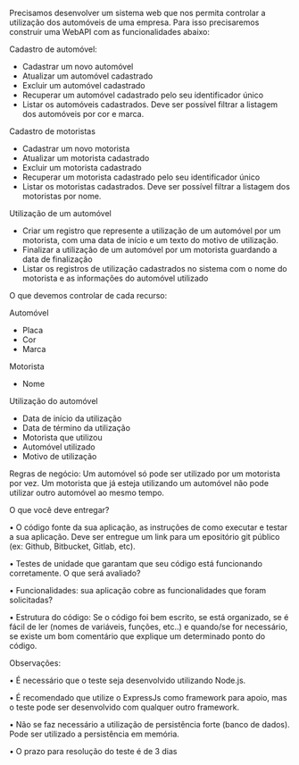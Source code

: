 Precisamos desenvolver um sistema web que nos permita controlar a utilização dos automóveis de uma empresa. Para isso precisaremos construir uma WebAPI com as funcionalidades abaixo:

Cadastro de automóvel:
- Cadastrar um novo automóvel
- Atualizar um automóvel cadastrado
- Excluir um automóvel cadastrado
- Recuperar um automóvel cadastrado pelo seu identificador único
- Listar os automóveis cadastrados. Deve ser possível filtrar a listagem dos automóveis por cor e marca.

Cadastro de motoristas
- Cadastrar um novo motorista
- Atualizar um motorista cadastrado
- Excluir um motorista cadastrado
- Recuperar um motorista cadastrado pelo seu identificador único
- Listar os motoristas cadastrados. Deve ser possível filtrar a listagem dos motoristas por nome.

Utilização de um automóvel
- Criar um registro que represente a utilização de um automóvel por um motorista, com uma data de início e um texto do motivo de utilização.
- Finalizar a utilização de um automóvel por um motorista guardando a data de finalização
- Listar os registros de utilização cadastrados no sistema com o nome do motorista e as informações do automóvel utilizado

O que devemos controlar de cada recurso:

Automóvel
- Placa
- Cor
- Marca

Motorista
- Nome

Utilização do automóvel
- Data de início da utilização
- Data de término da utilização
- Motorista que utilizou
- Automóvel utilizado
- Motivo de utilização

Regras de negócio: Um automóvel só pode ser utilizado por um  motorista por vez. Um motorista que já esteja utilizando um automóvel não pode utilizar outro automóvel ao mesmo tempo.

O que você deve entregar?

• O código fonte da sua aplicação, as instruções de como executar e testar a sua aplicação. Deve ser entregue um link para um epositório git público (ex: Github, Bitbucket, Gitlab, etc).

• Testes de unidade que garantam que seu código está funcionando corretamente. O que será avaliado?

• Funcionalidades: sua aplicação cobre as funcionalidades que foram solicitadas?

• Estrutura do código: Se o código foi bem escrito, se está organizado, se é fácil de ler (nomes de variáveis, funções, etc..) e quando/se for necessário, se existe um bom comentário que explique um determinado ponto do código.

Observações:

• É necessário que o teste seja desenvolvido utilizando Node.js.

• É recomendado que utilize o ExpressJs como framework para apoio, mas o teste pode ser desenvolvido com qualquer outro framework.

• Não se faz necessário a utilização de persistência forte (banco de dados). Pode ser utilizado a persistência em memória.

• O prazo para resolução do teste é de 3 dias
